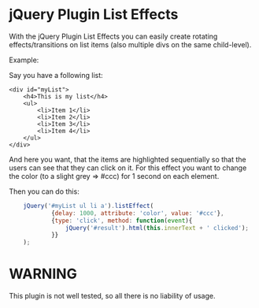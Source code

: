 jQuery Plugin List Effects
===================

With the jQuery Plugin List Effects you can easily create rotating effects/transitions on list items (also multiple divs on the same child-level).

Example:

Say you have a following list:

    <div id="myList">
        <h4>This is my list</h4>
        <ul>
            <li>Item 1</li>
            <li>Item 2</li>
            <li>Item 3</li>
            <li>Item 4</li>
        </ul>
    </div>

And here you want, that the items are highlighted sequentially so that the users can see that they can click on it.
For this effect you want to change the color (to a slight grey => #ccc) for 1 second on each element.

Then you can do this:

```javascript
    jQuery('#myList ul li a').listEffect(
            {delay: 1000, attribute: 'color', value: '#ccc'},
            {type: 'click', method: function(event){
                jQuery('#result').html(this.innerText + ' clicked');
            }}
    );
```


WARNING
===================

This plugin is not well tested, so all there is no liability of usage.

